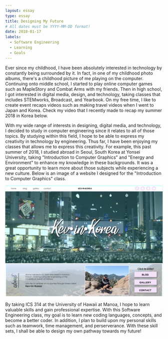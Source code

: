 ```yaml
---
layout: essay
type: essay
title: Designing My Future
# All dates must be YYYY-MM-DD format!
date: 2018-01-17
labels:
  - Software Engineering
  - Learning
  - Goals
---
```


Ever since my childhood, I have been absolutely interested in technology by constantly being surrounded by it. In fact, in one of my childhood photo albums, there's a childhood picture of me playing on the computer. Continuing onto middle school, I started to play online computer games such as MapleStory and Combat Arms with my friends. Then in high school, I got interested in digital media, design, and technology, taking classes that includes STEMworks, Broadcast, and Yearbook. On my free time, I like to create event recaps videos such as making travel videos when I went to Japan and Korea. Check my video that I recently made to recap my summer 2018 in Korea below. 

<div class="ui embed" data-source="youtube" data-id="Cc3G45W2YXA" >
</div>


With my wide range of interests in designing, digital media, and technology, I decided to study in computer engineering since it relates to all of those topics. By studying within this field, I hope to be able to express my creativity in technology by engineering. Thus far, I have been enjoying my classes that allows me to express this creativity. For example, this past summer of 2018, I studied abroad in Seoul, South Korea at Yonsei University, taking "Introduction to Computer Graphics" and "Energy and Environment" to enhance my knowledge in these backgrounds. It was a great opportunity to learn more about those subjects while experiencing a new culture. Below is an image of a website I designed for the "Introduction to Computer Graphics" class. 

<img class="ui large middle floated rounded image" src="../images/websiteblog.png">

By taking ICS 314 at the University of Hawaii at Manoa, I hope to learn valuable skills and gain professional expertise. With this Software Engineering class, my goal is to learn new coding languages, concepts, and become a better coder. In addition, I plan to build upon my personal skills such as teamwork, time management, and perserverance. With these skill sets, I shall be able to design my own pathway towards my future!
